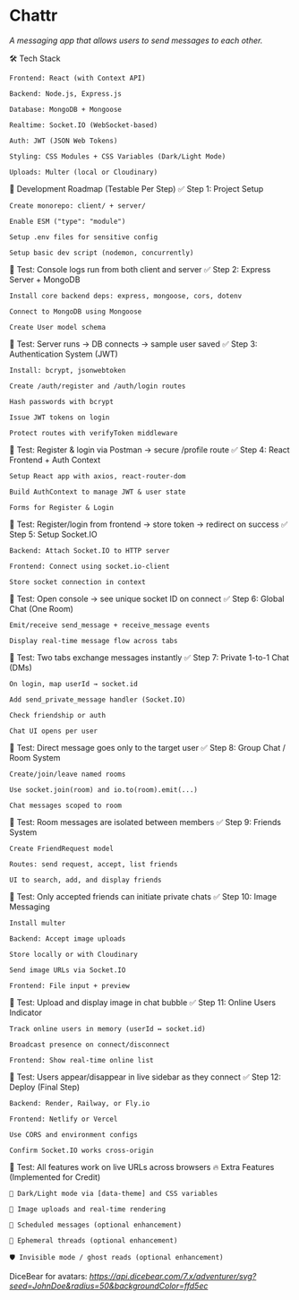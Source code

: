 # Chattr

 *A messaging app that allows users to send messages to each other.*


🛠️ Tech Stack

    Frontend: React (with Context API)

    Backend: Node.js, Express.js

    Database: MongoDB + Mongoose

    Realtime: Socket.IO (WebSocket-based)

    Auth: JWT (JSON Web Tokens)

    Styling: CSS Modules + CSS Variables (Dark/Light Mode)

    Uploads: Multer (local or Cloudinary)


🚀 Development Roadmap (Testable Per Step)
✅ Step 1: Project Setup

    Create monorepo: client/ + server/

    Enable ESM ("type": "module")

    Setup .env files for sensitive config

    Setup basic dev script (nodemon, concurrently)

🔎 Test: Console logs run from both client and server
✅ Step 2: Express Server + MongoDB

    Install core backend deps: express, mongoose, cors, dotenv

    Connect to MongoDB using Mongoose

    Create User model schema

🔎 Test: Server runs → DB connects → sample user saved
✅ Step 3: Authentication System (JWT)

    Install: bcrypt, jsonwebtoken

    Create /auth/register and /auth/login routes

    Hash passwords with bcrypt

    Issue JWT tokens on login

    Protect routes with verifyToken middleware

🔎 Test: Register & login via Postman → secure /profile route
✅ Step 4: React Frontend + Auth Context

    Setup React app with axios, react-router-dom

    Build AuthContext to manage JWT & user state

    Forms for Register & Login

🔎 Test: Register/login from frontend → store token → redirect on success
✅ Step 5: Setup Socket.IO

    Backend: Attach Socket.IO to HTTP server

    Frontend: Connect using socket.io-client

    Store socket connection in context

🔎 Test: Open console → see unique socket ID on connect
✅ Step 6: Global Chat (One Room)

    Emit/receive send_message + receive_message events

    Display real-time message flow across tabs

🔎 Test: Two tabs exchange messages instantly
✅ Step 7: Private 1-to-1 Chat (DMs)

    On login, map userId → socket.id

    Add send_private_message handler (Socket.IO)

    Check friendship or auth

    Chat UI opens per user

🔎 Test: Direct message goes only to the target user
✅ Step 8: Group Chat / Room System

    Create/join/leave named rooms

    Use socket.join(room) and io.to(room).emit(...)

    Chat messages scoped to room

🔎 Test: Room messages are isolated between members
✅ Step 9: Friends System

    Create FriendRequest model

    Routes: send request, accept, list friends

    UI to search, add, and display friends

🔎 Test: Only accepted friends can initiate private chats
✅ Step 10: Image Messaging

    Install multer

    Backend: Accept image uploads

    Store locally or with Cloudinary

    Send image URLs via Socket.IO

    Frontend: File input + preview

🔎 Test: Upload and display image in chat bubble
✅ Step 11: Online Users Indicator

    Track online users in memory (userId ↔ socket.id)

    Broadcast presence on connect/disconnect

    Frontend: Show real-time online list

🔎 Test: Users appear/disappear in live sidebar as they connect
✅ Step 12: Deploy (Final Step)

    Backend: Render, Railway, or Fly.io

    Frontend: Netlify or Vercel

    Use CORS and environment configs

    Confirm Socket.IO works cross-origin

🔎 Test: All features work on live URLs across browsers
🔥 Extra Features (Implemented for Credit)

    🌙 Dark/Light mode via [data-theme] and CSS variables

    📸 Image uploads and real-time rendering

    🎯 Scheduled messages (optional enhancement)

    🧪 Ephemeral threads (optional enhancement)

    🛡️ Invisible mode / ghost reads (optional enhancement)


DiceBear for avatars:
*https://api.dicebear.com/7.x/adventurer/svg?seed=JohnDoe&radius=50&backgroundColor=ffd5ec*
